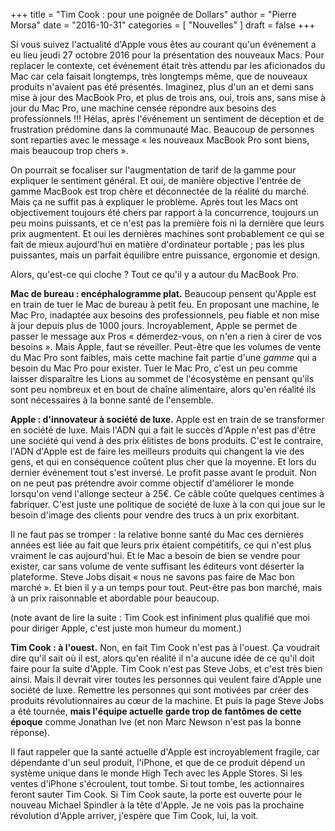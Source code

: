 +++
title      = "Tim Cook : pour une poignée de Dollars"
author     = "Pierre Morsa"
date       = "2016-10-31"
categories = [ "Nouvelles" ]
draft      = false
+++

Si vous suivez l'actualité d'Apple vous êtes au courant qu'un événement a eu lieu jeudi 27 octobre 2016 pour la présentation des nouveaux Macs. Pour replacer le contexte, cet événement était très attendu par les aficionados du Mac car cela faisait longtemps, très longtemps même, que de nouveaux produits n'avaient pas été présentés. Imaginez, plus d'un an et demi sans mise à jour des MacBook Pro, et plus de trois ans, oui, trois ans, sans mise à jour du Mac Pro, une machine censée répondre aux besoins des professionnels !!! Hélas, après l'événement un sentiment de déception et de frustration prédomine dans la communauté Mac. Beaucoup de personnes sont reparties avec le message « les nouveaux MacBook Pro sont biens, mais beaucoup trop chers ». 

On pourrait se focaliser sur l'augmentation de tarif de la gamme pour expliquer le sentiment général. Et oui, de manière objective l'entrée de gamme MacBook est trop chère et déconnectée de la réalité du marché. Mais ça ne suffit pas à expliquer le problème. Après tout les Macs ont objectivement toujours été chers par rapport à la concurrence, toujours un peu moins puissants, et ce n'est pas la première fois ni la dernière que leurs prix augmentent. Et oui les dernières machines sont probablement ce qui se fait de mieux aujourd'hui en matière d'ordinateur portable ; pas les plus puissantes, mais un parfait équilibre entre puissance, ergonomie et design.

Alors, qu'est-ce qui cloche ? Tout ce qu'il y a autour du MacBook Pro.

**Mac de bureau : encéphalogramme plat.**  Beaucoup pensent qu'Apple est en train de tuer le Mac de bureau à petit feu. En proposant une machine, le Mac Pro, inadaptée aux besoins des professionnels, peu fiable et non mise à jour depuis plus de 1000 jours. Incroyablement, Apple se permet de passer le message aux Pros « démerdez-vous, on n'en a rien à cirer de vos besoins ». Mais Apple, faut se réveiller. Peut-être que les volumes de vente du Mac Pro sont faibles, mais cette machine fait partie d'une *gamme* qui a besoin du Mac Pro pour exister. Tuer le Mac Pro, c'est un peu comme laisser disparaître les Lions au sommet de l'écosystème en pensant qu'ils sont peu nombreux et en bout de chaîne alimentaire, alors qu'en réalité ils sont nécessaires à la bonne santé de l'ensemble.

**Apple : d'innovateur à société de luxe.** Apple est en train de se transformer en société de luxe. Mais l'ADN qui a fait le succès d'Apple n'est pas d'être une société qui vend à des prix élitistes de bons produits. C'est le contraire, l'ADN d'Apple est de faire les meilleurs produits qui changent la vie des gens, et qui en conséquence coûtent plus cher que la moyenne. Et lors du dernier événement tout s'est inversé. Le profit passe avant le produit. Non on ne peut pas prétendre avoir comme objectif d'améliorer le monde lorsqu'on vend l'allonge secteur à 25€. Ce câble coûte quelques centimes à fabriquer. C'est juste une politique de société de luxe à la con qui joue sur le besoin d'image des clients pour vendre des trucs à un prix exorbitant. 

Il ne faut pas se tromper : la relative bonne santé du Mac ces dernières années est liée au fait que leurs prix étaient compétitifs, ce qui n'est plus vraiment le cas aujourd'hui. Et le Mac a besoin de bien se vendre pour exister, car sans volume de vente suffisant les éditeurs vont déserter la plateforme. Steve Jobs disait « nous ne savons pas faire de Mac bon marché ». Et bien il y a un temps pour tout. Peut-être pas bon marché, mais à un prix raisonnable et abordable pour beaucoup.

(note avant de lire la suite : Tim Cook est infiniment plus qualifié que moi pour diriger Apple, c'est juste mon humeur du moment.)
 
**Tim Cook : à l'ouest.** Non, en fait Tim Cook n'est pas à l'ouest. Ça voudrait dire qu'il sait où il est, alors qu'en réalité il n'a aucune idée de ce qu'il doit faire pour la suite d'Apple. Tim Cook n'est pas Steve Jobs, et c'est très bien ainsi. Mais il devrait virer toutes les personnes qui veulent faire d'Apple une société de luxe. Remettre les personnes qui sont motivées par créer des produits révolutionnaires au cœur de la machine. Et puis la page Steve Jobs a été tournée, **mais l'équipe actuelle garde trop de fantômes de cette époque** comme Jonathan Ive (et non Marc Newson n'est pas la bonne réponse).

Il faut rappeler que la santé actuelle d'Apple est incroyablement fragile, car dépendante d'un seul produit, l'iPhone, et que de ce produit dépend un système unique dans le monde High Tech avec les Apple Stores. Si les ventes d'iPhone s'écroulent, tout tombe. Si tout tombe, les actionnaires feront sauter Tim Cook. Si Tim Cook saute, la porte est ouverte pour le nouveau Michael Spindler à la tête d'Apple. Je ne vois pas la prochaine révolution d'Apple arriver, j'espère que Tim Cook, lui, la voit.
